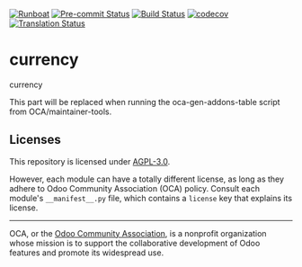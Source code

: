 
[![Runboat](https://img.shields.io/badge/runboat-Try%20me-875A7B.png)](https://runboat.odoo-community.org/builds?repo=OCA/currency&target_branch=18.0)
[![Pre-commit Status](https://github.com/OCA/currency/actions/workflows/pre-commit.yml/badge.svg?branch=18.0)](https://github.com/OCA/currency/actions/workflows/pre-commit.yml?query=branch%3A18.0)
[![Build Status](https://github.com/OCA/currency/actions/workflows/test.yml/badge.svg?branch=18.0)](https://github.com/OCA/currency/actions/workflows/test.yml?query=branch%3A18.0)
[![codecov](https://codecov.io/gh/OCA/currency/branch/18.0/graph/badge.svg)](https://codecov.io/gh/OCA/currency)
[![Translation Status](https://translation.odoo-community.org/widgets/currency-18-0/-/svg-badge.svg)](https://translation.odoo-community.org/engage/currency-18-0/?utm_source=widget)

<!-- /!\ do not modify above this line -->

# currency

currency

<!-- /!\ do not modify below this line -->

<!-- prettier-ignore-start -->

[//]: # (addons)

This part will be replaced when running the oca-gen-addons-table script from OCA/maintainer-tools.

[//]: # (end addons)

<!-- prettier-ignore-end -->

## Licenses

This repository is licensed under [AGPL-3.0](LICENSE).

However, each module can have a totally different license, as long as they adhere to Odoo Community Association (OCA)
policy. Consult each module's `__manifest__.py` file, which contains a `license` key
that explains its license.

----
OCA, or the [Odoo Community Association](http://odoo-community.org/), is a nonprofit
organization whose mission is to support the collaborative development of Odoo features
and promote its widespread use.
